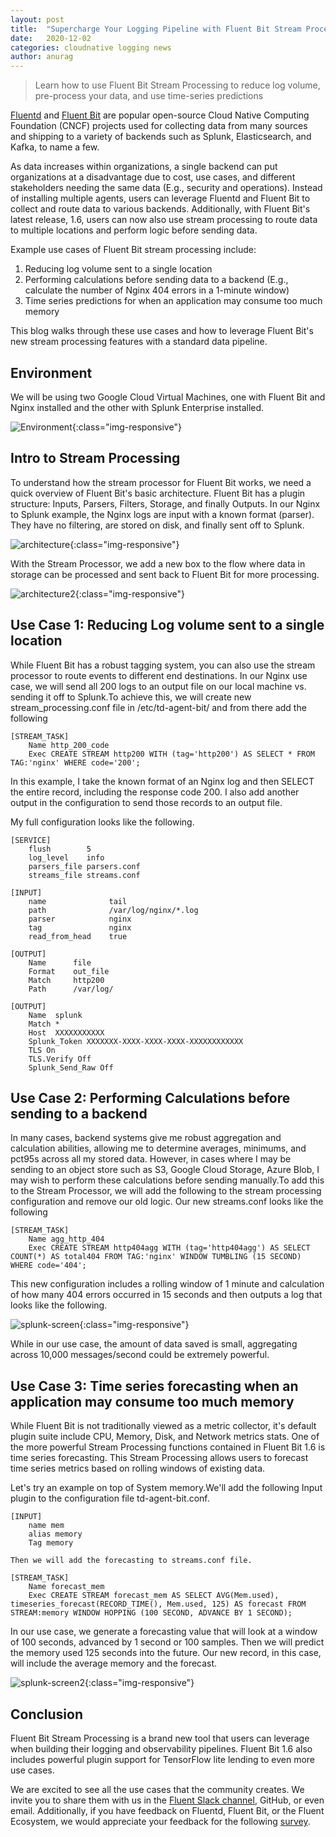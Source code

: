 ```yaml
---
layout: post
title:  "Supercharge Your Logging Pipeline with Fluent Bit Stream Processing"
date:   2020-12-02
categories: cloudnative logging news
author: anurag
---
```


> Learn how to use Fluent Bit Stream Processing to reduce log volume, pre-process your data, and use time-series predictions

[Fluentd](https://www.fluentd.org) and [Fluent Bit](https://fluentbit.io) are popular open-source Cloud Native Computing Foundation (CNCF) projects used for collecting data from many sources and shipping to a variety of backends such as Splunk, Elasticsearch, and Kafka, to name a few.

As data increases within organizations, a single backend can put organizations at a disadvantage due to cost, use cases, and different stakeholders needing the same data (E.g., security and operations). Instead of installing multiple agents, users can leverage Fluentd and Fluent Bit to collect and route data to various backends. Additionally, with Fluent Bit's latest release, 1.6, users can now also use stream processing to route data to multiple locations and perform logic before sending data.

Example use cases of Fluent Bit stream processing include:
1. Reducing log volume sent to a single location
2. Performing calculations before sending data to a backend (E.g., calculate the number of Nginx 404 errors in a 1-minute window)
3. Time series predictions for when an application may consume too much memory

This blog walks through these use cases and how to leverage Fluent Bit's new stream processing features with a standard data pipeline.

## Environment

We will be using two Google Cloud Virtual Machines, one with Fluent Bit and Nginx installed and the other with Splunk Enterprise installed.

![Environment](/assets/img/blog/2020-12-02-supercharge/blog-fluentbit-env.png){:class="img-responsive"}

## Intro to Stream Processing

To understand how the stream processor for Fluent Bit works, we need a quick overview of Fluent Bit's basic architecture. Fluent Bit has a plugin structure: Inputs, Parsers, Filters, Storage, and finally Outputs. In our Nginx to Splunk example, the Nginx logs are input with a known format (parser). They have no filtering, are stored on disk, and finally sent off to Splunk.

![architecture](/assets/img/blog/2020-12-02-supercharge/blog-stream-processor.png){:class="img-responsive"}

With the Stream Processor, we add a new box to the flow where data in storage can be processed and sent back to Fluent Bit for more processing.

![architecture2](/assets/img/blog/2020-12-02-supercharge/blog-stream-processor2.png){:class="img-responsive"}

## Use Case 1: Reducing Log volume sent to a single location

While Fluent Bit has a robust tagging system, you can also use the stream processor to route events to different end destinations. In our Nginx use case, we will send all 200 logs to an output file on our local machine vs. sending it off to Splunk.To achieve this, we will create new stream_processing.conf file in /etc/td-agent-bit/ and from there add the following

```
[STREAM_TASK]
    Name http_200_code
    Exec CREATE STREAM http200 WITH (tag='http200') AS SELECT * FROM TAG:'nginx' WHERE code='200';
```

In this example, I take the known format of an Nginx log and then SELECT the entire record, including the response code 200. I also add another output in the configuration to send those records to an output file.

My full configuration looks like the following.

```
[SERVICE]
    flush        5
    log_level    info
    parsers_file parsers.conf
    streams_file streams.conf

[INPUT]
    name              tail
    path              /var/log/nginx/*.log
    parser            nginx
    tag               nginx
    read_from_head    true

[OUTPUT]
    Name      file
    Format    out_file
    Match     http200
    Path      /var/log/

[OUTPUT]
    Name  splunk
    Match *
    Host  XXXXXXXXXXX
    Splunk_Token XXXXXXX-XXXX-XXXX-XXXX-XXXXXXXXXXXX
    TLS On
    TLS.Verify Off
    Splunk_Send_Raw Off
```

## Use Case 2: Performing Calculations before sending to a backend

In many cases, backend systems give me robust aggregation and calculation abilities, allowing me to determine averages, minimums, and pct95s across all my stored data. However, in cases where I may be sending to an object store such as S3, Google Cloud Storage, Azure Blob, I may wish to perform these calculations before sending manually.To add this to the Stream Processor, we will add the following to the stream processing configuration and remove our old logic. Our new streams.conf looks like the following

```
[STREAM_TASK]
    Name agg_http_404
    Exec CREATE STREAM http404agg WITH (tag='http404agg') AS SELECT COUNT(*) AS total404 FROM TAG:'nginx' WINDOW TUMBLING (15 SECOND) WHERE code='404';
```

This new configuration includes a rolling window of 1 minute and calculation of how many 404 errors occurred in 15 seconds and then outputs a log that looks like the following.

![splunk-screen](/assets/img/blog/2020-12-02-supercharge/blog-splunk-screen1.png){:class="img-responsive"}

While in our use case, the amount of data saved is small, aggregating across 10,000 messages/second could be extremely powerful.

## Use Case 3: Time series forecasting when an application may consume too much memory

While Fluent Bit is not traditionally viewed as a metric collector, it's default plugin suite include CPU, Memory, Disk, and Network metrics stats. One of the more powerful Stream Processing functions contained in Fluent Bit 1.6 is time series forecasting. This Stream Processing allows users to forecast time series metrics based on rolling windows of existing data.

Let's try an example on top of System memory.We'll add the following Input plugin to the configuration file td-agent-bit.conf.

```
[INPUT]
    name mem
    alias memory
    Tag memory

Then we will add the forecasting to streams.conf file.

[STREAM_TASK]
    Name forecast_mem
    Exec CREATE STREAM forecast_mem AS SELECT AVG(Mem.used), timeseries_forecast(RECORD_TIME(), Mem.used, 125) AS forecast FROM STREAM:memory WINDOW HOPPING (100 SECOND, ADVANCE BY 1 SECOND);
```

In our use case, we generate a forecasting value that will look at a window of 100 seconds, advanced by 1 second or 100 samples. Then we will predict the memory used 125 seconds into the future. Our new record, in this case, will include the average memory and the forecast.

![splunk-screen2](/assets/img/blog/2020-12-02-supercharge/blog-splunk-screen2.png){:class="img-responsive"}

## Conclusion

Fluent Bit Stream Processing is a brand new tool that users can leverage when building their logging and observability pipelines. Fluent Bit 1.6 also includes powerful plugin support for TensorFlow lite lending to even more use cases.

We are excited to see all the use cases that the community creates. We invite you to share them with us in the [Fluent Slack channel](https://slack.fluentd.org), GitHub, or even email. Additionally, if you have feedback on Fluentd, Fluent Bit, or the Fluent Ecosystem, we would appreciate your feedback for the following [survey](https://www.cognitoforms.com/Fluentecosystem/FluentEcosystemSurvey).
